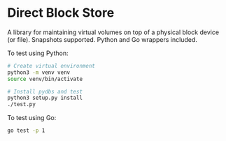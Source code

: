 # Direct Block Store

A library for maintaining virtual volumes on top of a physical block device (or file). Snapshots supported. Python and Go wrappers included.

To test using Python:
```sh
# Create virtual environment
python3 -m venv venv
source venv/bin/activate

# Install pydbs and test
python3 setup.py install
./test.py
```

To test using Go:
```sh
go test -p 1
```
